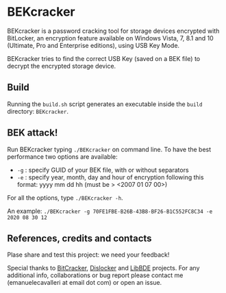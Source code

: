 # BEKcracker

BEKcracker is a password cracking tool for storage devices encrypted with BitLocker, an encryption feature available on Windows Vista, 7, 8.1 and 10 (Ultimate, Pro and Enterprise editions), using USB Key Mode.

BEKcracker tries to find the correct USB Key (saved on a BEK file) to decrypt the encrypted storage device.

## Build

Running the `build.sh` script generates an executable inside the `build` directory: `BEKcracker`.

## BEK attack!

Run BEKcracker typing `./BEKcracker` on command line. To have the best performance two options are available:
- `-g` : specify GUID of your BEK file, with or without separators
- `-e` : specify year, month, day and hour of encryption following this format: yyyy mm dd hh (must be > <2007 01 07 00>)
  
For all the options, type `./BEKcracker -h`.
  
An example:
`./BEKcracker -g 70FE1FBE-B26B-43B8-BF26-B1C552FC8C34 -e 2020 08 30 12`

## References, credits and contacts

Plase share and test this project: we need your feedback! 

Special thanks to [BitCracker](https://github.com/e-ago/bitcracker), [Dislocker](https://github.com/Aorimn/dislocker) and [LibBDE](https://github.com/libyal/libbde) projects.
For any additional info, collaborations or bug report please contact me (emanuelecavalleri at email dot com) or open an issue.
